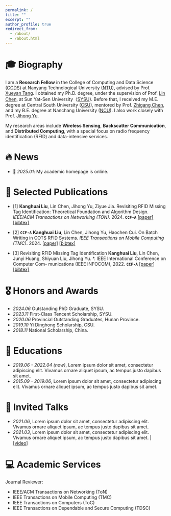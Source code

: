 ```yaml
---
permalink: /
title: ""
excerpt: ""
author_profile: true
redirect_from: 
  - /about/
  - /about.html
---
```


# 🎓 Biography
I am a **Research Fellow** in the College of Computing and Data Science ([CCDS](https://www.ntu.edu.sg/computing)) at Nanyang Technological University ([NTU](https://www.ntu.edu.sg/)), advised by Prof. [Xueyan Tang](https://personal.ntu.edu.sg/asxytang/). I obtained my Ph.D. degree, under the supervision of Prof. [Lin Chen](https://chen-website.github.io/), at Sun Yat-Sen University（[SYSU](https://www.sysu.edu.cn/)). Before that, I received my M.E. degree at Central South University ([CSU](https://en.csu.edu.cn/index.htm)), mentored by Prof. [Zhigang Chen](https://faculty.csu.edu.cn/chenzhigang/zh_CN/index/8285/list/index.htm), and my B.E. degree at Nanchang University ([NCU](https://english.ncu.edu.cn/)). I also work closely with Prof. [Jihong Yu](https://pure.bit.edu.cn/zh/persons/jihong-yu). 


My research areas include **Wireless Sensing**, **Backscatter Communication**, and **Distributed Computing**, with a special focus on radio frequency identification (RFID) and data-intensive services. 


# 🔥 News
- 🎉 *2025.01*: My academic homepage is online.


# 📝 Selected Publications 


-	 [1] **Kanghuai Liu**, Lin Chen, Jihong Yu, Ziyue Jia. Revisiting RFID Missing Tag Identification: Theoretical Foundation and Algorithm Design. *IEEE/ACM Transactions on Networking (TON)*. 2024. **`CCF-A`**
   [[paper]](https://xplorestaging.ieee.org/document/10540347) [[bibtex]](https://github.com/tangjyan/tangjyan.github.io/blob/main/pdf/TangJ-2022-Mechanism%20of%20Magnetic%20Flux%20Leakage%20Detection%20Method%20Based%20on%20the%20Slotted.pdf)

  
-	[2] **`CCF-A`** **Kanghuai Liu**, Lin Chen, Jihong Yu, Haochen Cui. On Batch Writing in COTS RFID Systems. *IEEE Transactions on Mobile Computing (TMC)*. 2024. 
   [[paper]](https://xplorestaging.ieee.org/document/10144682) [[bibtex]](https://github.com/tangjyan/tangjyan.github.io/blob/main/pdf/TangJ-2022-Mechanism%20of%20Magnetic%20Flux%20Leakage%20Detection%20Method%20Based%20on%20the%20Slotted.pdf)


-	[3] Revisiting RFID Missing Tag Identification **Kanghuai Liu**, Lin Chen, Junyi Huang, Shiyuan Liu, Jihong Yu. *. IEEE International Conference on Computer Com-
munications (IEEE INFOCOM), 2022. **`CCF-A`** 
   [[paper]](https://xplorestaging.ieee.org/document/9796971) [[bibtex]](https://github.com/tangjyan/tangjyan.github.io/blob/main/pdf/TangJ-2022-Mechanism%20of%20Magnetic%20Flux%20Leakage%20Detection%20Method%20Based%20on%20the%20Slotted.pdf)


# 🎖 Honors and Awards
- *2024.06*  Outstanding PhD Graduate, SYSU.
- *2023.11*  First-Class Tencent Scholarship, SYSU.
- *2020.06*  Provincial Outstanding Graduates, Hunan Province.
- *2019.10*  Yi Dinghong Scholarship, CSU.
- *2018.11*  National Scholarship, China.

# 📖 Educations
- *2019.06 - 2022.04 (now)*, Lorem ipsum dolor sit amet, consectetur adipiscing elit. Vivamus ornare aliquet ipsum, ac tempus justo dapibus sit amet. 
- *2015.09 - 2019.06*, Lorem ipsum dolor sit amet, consectetur adipiscing elit. Vivamus ornare aliquet ipsum, ac tempus justo dapibus sit amet. 

# 💬 Invited Talks
- *2021.06*, Lorem ipsum dolor sit amet, consectetur adipiscing elit. Vivamus ornare aliquet ipsum, ac tempus justo dapibus sit amet. 
- *2021.03*, Lorem ipsum dolor sit amet, consectetur adipiscing elit. Vivamus ornare aliquet ipsum, ac tempus justo dapibus sit amet.  \| [\[video\]](https://github.com/)

# 💻 Academic Services
Journal Reviewer:
- IEEE/ACM Transactions on Networking (ToN)
- IEEE Transactions on Mobile Computing (TMC)
- IEEE Transactions on Computers (ToC)
- IEEE Transactions on Dependable and Secure Computing (TDSC)
  
